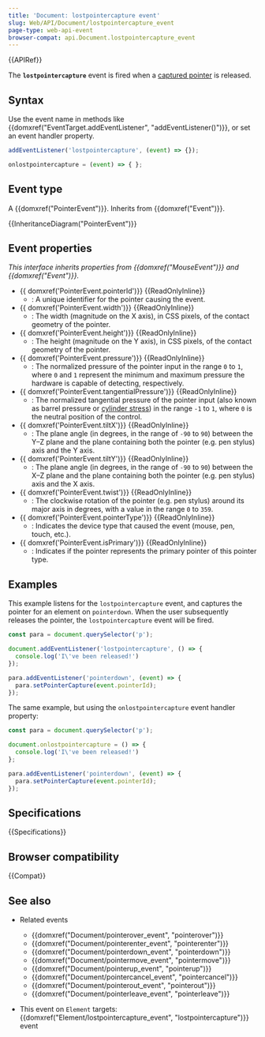 ```yaml
---
title: 'Document: lostpointercapture event'
slug: Web/API/Document/lostpointercapture_event
page-type: web-api-event
browser-compat: api.Document.lostpointercapture_event
---
```


{{APIRef}}

The **`lostpointercapture`** event is fired when a [captured pointer](/en-US/docs/Web/API/Pointer_events#pointer_capture) is released.

## Syntax

Use the event name in methods like {{domxref("EventTarget.addEventListener", "addEventListener()")}}, or set an event handler property.

```js
addEventListener('lostpointercapture', (event) => {});

onlostpointercapture = (event) => { };
```

## Event type

A {{domxref("PointerEvent")}}. Inherits from {{domxref("Event")}}.

{{InheritanceDiagram("PointerEvent")}}

## Event properties

_This interface inherits properties from {{domxref("MouseEvent")}} and {{domxref("Event")}}._

- {{ domxref('PointerEvent.pointerId')}} {{ReadOnlyInline}}
  - : A unique identifier for the pointer causing the event.
- {{ domxref('PointerEvent.width')}} {{ReadOnlyInline}}
  - : The width (magnitude on the X axis), in CSS pixels, of the contact geometry of the pointer.
- {{ domxref('PointerEvent.height')}} {{ReadOnlyInline}}
  - : The height (magnitude on the Y axis), in CSS pixels, of the contact geometry of the pointer.
- {{ domxref('PointerEvent.pressure')}} {{ReadOnlyInline}}
  - : The normalized pressure of the pointer input in the range `0` to `1`, where `0` and `1` represent the minimum and maximum pressure the hardware is capable of detecting, respectively.
- {{ domxref('PointerEvent.tangentialPressure')}} {{ReadOnlyInline}}
  - : The normalized tangential pressure of the pointer input (also known as barrel pressure or [cylinder stress](https://en.wikipedia.org/wiki/Cylinder_stress)) in the range `-1` to `1`, where `0` is the neutral position of the control.
- {{ domxref('PointerEvent.tiltX')}} {{ReadOnlyInline}}
  - : The plane angle (in degrees, in the range of `-90` to `90`) between the Y–Z plane and the plane containing both the pointer (e.g. pen stylus) axis and the Y axis.
- {{ domxref('PointerEvent.tiltY')}} {{ReadOnlyInline}}
  - : The plane angle (in degrees, in the range of `-90` to `90`) between the X–Z plane and the plane containing both the pointer (e.g. pen stylus) axis and the X axis.
- {{ domxref('PointerEvent.twist')}} {{ReadOnlyInline}}
  - : The clockwise rotation of the pointer (e.g. pen stylus) around its major axis in degrees, with a value in the range `0` to `359`.
- {{ domxref('PointerEvent.pointerType')}} {{ReadOnlyInline}}
  - : Indicates the device type that caused the event (mouse, pen, touch, etc.).
- {{ domxref('PointerEvent.isPrimary')}} {{ReadOnlyInline}}
  - : Indicates if the pointer represents the primary pointer of this pointer type.

## Examples

This example listens for the `lostpointercapture` event, and captures the pointer for an element on `pointerdown`. When the user subsequently releases the pointer, the `lostpointercapture` event will be fired.

```js
const para = document.querySelector('p');

document.addEventListener('lostpointercapture', () => {
  console.log('I\'ve been released!')
});

para.addEventListener('pointerdown', (event) => {
  para.setPointerCapture(event.pointerId);
});
```

The same example, but using the `onlostpointercapture` event handler property:

```js
const para = document.querySelector('p');

document.onlostpointercapture = () => {
  console.log('I\'ve been released!')
};

para.addEventListener('pointerdown', (event) => {
  para.setPointerCapture(event.pointerId);
});
```

## Specifications

{{Specifications}}

## Browser compatibility

{{Compat}}

## See also

- Related events

  - {{domxref("Document/pointerover_event", "pointerover")}}
  - {{domxref("Document/pointerenter_event", "pointerenter")}}
  - {{domxref("Document/pointerdown_event", "pointerdown")}}
  - {{domxref("Document/pointermove_event", "pointermove")}}
  - {{domxref("Document/pointerup_event", "pointerup")}}
  - {{domxref("Document/pointercancel_event", "pointercancel")}}
  - {{domxref("Document/pointerout_event", "pointerout")}}
  - {{domxref("Document/pointerleave_event", "pointerleave")}}

- This event on `Element` targets: {{domxref("Element/lostpointercapture_event", "lostpointercapture")}} event
